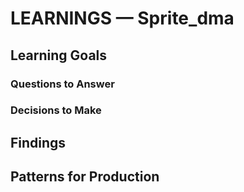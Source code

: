 # LEARNINGS — Sprite_dma

## Learning Goals

### Questions to Answer

### Decisions to Make

## Findings

## Patterns for Production
